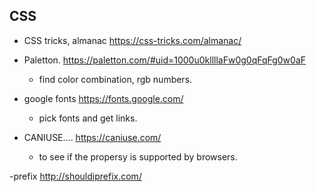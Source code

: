 ## CSS

- CSS tricks, almanac
https://css-tricks.com/almanac/

- Paletton.
https://paletton.com/#uid=1000u0kllllaFw0g0qFqFg0w0aF
  - find color combination, rgb numbers.
  
- google fonts
https://fonts.google.com/
  - pick fonts and get links.

- CANIUSE....
https://caniuse.com/
  - to see if the propersy is supported by browsers.
  
-prefix
http://shouldiprefix.com/
